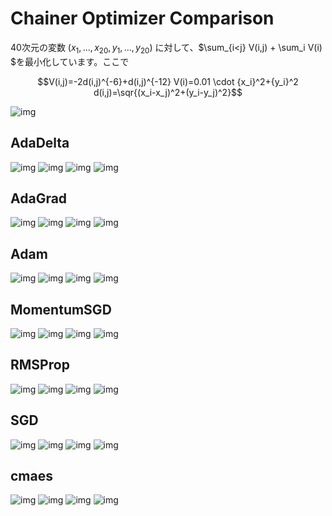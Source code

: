 Chainer Optimizer Comparison
====

40次元の変数 $(x_1, ... , x_20, y_1, ... , y_20)$ に対して、$\\sum_{i<j} V(i,j) + \\sum_i V(i) $を最小化しています。ここで

```math
V(i,j)=-2d(i,j)^{-6}+d(i,j)^{-12}
V(i)=0.01 \cdot {x_i}^2+{y_i}^2
d(i,j)=\sqr{(x_i-x_j)^2+(y_i-y_j)^2}
```


![img](https://raw.githubusercontent.com/nushio3/practice/chainer-test/chainer/optimization-progress.png)

AdaDelta
---

![img](https://raw.githubusercontent.com/nushio3/practice/chainer-test/chainer/gif/log-AdaDelta-0.png)
![img](https://raw.githubusercontent.com/nushio3/practice/chainer-test/chainer/gif/log-AdaDelta-2.png)
![img](https://raw.githubusercontent.com/nushio3/practice/chainer-test/chainer/gif/AdaDelta-0.gif)
![img](https://raw.githubusercontent.com/nushio3/practice/chainer-test/chainer/gif/AdaDelta-2.gif)

AdaGrad
----
![img](https://raw.githubusercontent.com/nushio3/practice/chainer-test/chainer/gif/log-AdaGrad-4.png)
![img](https://raw.githubusercontent.com/nushio3/practice/chainer-test/chainer/gif/log-AdaGrad-5.png)
![img](https://raw.githubusercontent.com/nushio3/practice/chainer-test/chainer/gif/AdaGrad-4.gif)
![img](https://raw.githubusercontent.com/nushio3/practice/chainer-test/chainer/gif/AdaGrad-5.gif)

Adam
---
![img](https://raw.githubusercontent.com/nushio3/practice/chainer-test/chainer/gif/log-Adam-1.png)
![img](https://raw.githubusercontent.com/nushio3/practice/chainer-test/chainer/gif/log-Adam-3.png)
![img](https://raw.githubusercontent.com/nushio3/practice/chainer-test/chainer/gif/Adam-1.gif)
![img](https://raw.githubusercontent.com/nushio3/practice/chainer-test/chainer/gif/Adam-3.gif)

MomentumSGD
----
![img](https://raw.githubusercontent.com/nushio3/practice/chainer-test/chainer/gif/log-MomentumSGD-2.png)
![img](https://raw.githubusercontent.com/nushio3/practice/chainer-test/chainer/gif/log-MomentumSGD-5.png)
![img](https://raw.githubusercontent.com/nushio3/practice/chainer-test/chainer/gif/MomentumSGD-2.gif)
![img](https://raw.githubusercontent.com/nushio3/practice/chainer-test/chainer/gif/MomentumSGD-5.gif)

RMSProp
---
![img](https://raw.githubusercontent.com/nushio3/practice/chainer-test/chainer/gif/log-RMSprop-3.png)
![img](https://raw.githubusercontent.com/nushio3/practice/chainer-test/chainer/gif/log-RMSprop-4.png)
![img](https://raw.githubusercontent.com/nushio3/practice/chainer-test/chainer/gif/RMSprop-3.gif)
![img](https://raw.githubusercontent.com/nushio3/practice/chainer-test/chainer/gif/RMSprop-4.gif)

SGD
---
![img](https://raw.githubusercontent.com/nushio3/practice/chainer-test/chainer/gif/log-SGD-3.png)
![img](https://raw.githubusercontent.com/nushio3/practice/chainer-test/chainer/gif/log-SGD-5.png)
![img](https://raw.githubusercontent.com/nushio3/practice/chainer-test/chainer/gif/SGD-3.gif)
![img](https://raw.githubusercontent.com/nushio3/practice/chainer-test/chainer/gif/SGD-5.gif)

cmaes
---
![img](https://raw.githubusercontent.com/nushio3/practice/chainer-test/chainer/gif/log-cmaes-2.png)
![img](https://raw.githubusercontent.com/nushio3/practice/chainer-test/chainer/gif/log-cmaes-4.png)
![img](https://raw.githubusercontent.com/nushio3/practice/chainer-test/chainer/gif/cmaes-2.gif)
![img](https://raw.githubusercontent.com/nushio3/practice/chainer-test/chainer/gif/cmaes-4.gif)
